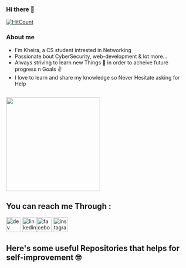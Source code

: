 ### Hi there 👋
[![HitCount](http://hits.dwyl.com/kheiraBoumerzak/kheiraBoumerzak.svg)](http://hits.dwyl.com/kheiraBoumerzak/kheiraBoumerzak)

### About me 

-  I'm Kheira, a CS student intrested in Networking
-  Passionate bout CyberSecurity, web-development & lot more...
-  Always striving to learn new Things 💪 in order to acheive future progress n Goals ✌️
-  I love to learn and share my knowledge so Never Hesitate asking for Help


## 
<img src= 'https://github.com/kheiraBoumerzak/kheiraBoumerzak/blob/main/code.gif' width='256' />

## You can reach me Through :
[<img src='https://cdn.jsdelivr.net/npm/simple-icons@3.0.1/icons/dev-dot-to.svg' alt='dev' height='40'>](https://dev.to/https://dev.to/kheiraboumerzak) 
   [<img src='https://cdn.jsdelivr.net/npm/simple-icons@3.0.1/icons/linkedin.svg' alt='linkedin' height='40'>](https://www.linkedin.com/in/https://www.linkedin.com/in/boumerzak-kheira-725238161//)[<img src='https://cdn.jsdelivr.net/npm/simple-icons@3.0.1/icons/facebook.svg' alt='facebook' height='40'>](https://www.facebook.com/https://www.facebook.com/flicka.kb/)   [<img src='https://cdn.jsdelivr.net/npm/simple-icons@3.0.1/icons/instagram.svg' alt='instagram' height='40'>](https://www.instagram.com/https://www.instagram.com/micasa_kb1//)  

## 

##  Here's some useful Repositories that helps for self-improvement 🤓




